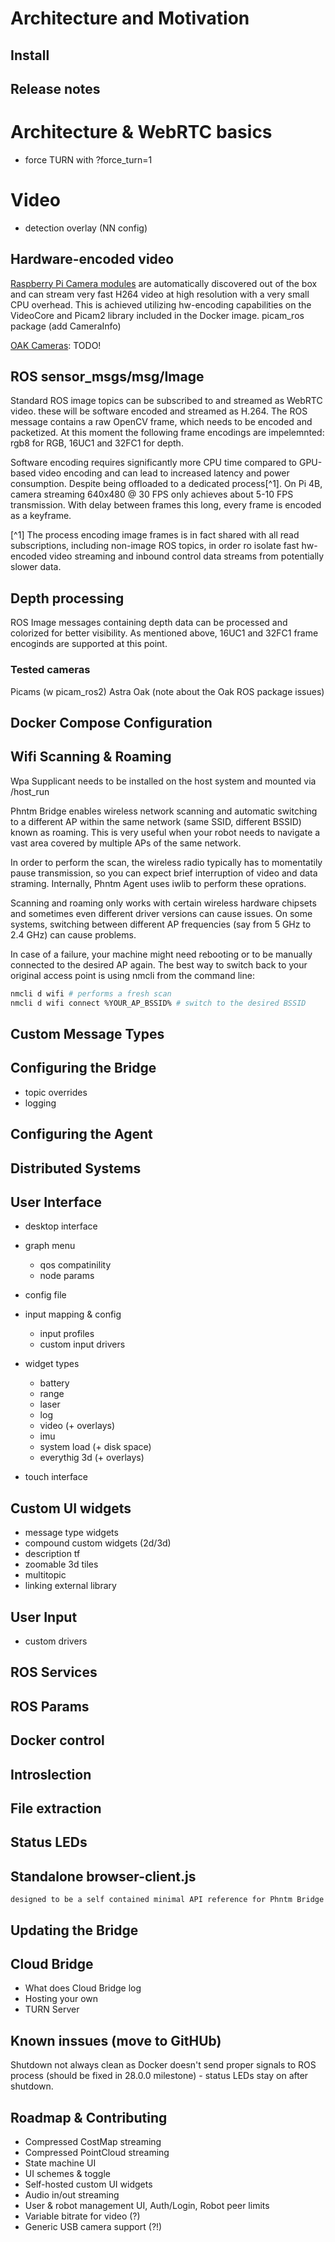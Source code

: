 # Architecture and Motivation

## Install

## Release notes

# Architecture & WebRTC basics
- force TURN with ?force_turn=1

# Video
- detection overlay (NN config)

## Hardware-encoded video

[Raspberry Pi Camera modules](https://www.raspberrypi.com/products/#cameras-and-displays) are automatically discovered out of the box and can stream very fast H264 video at high resolution with a very small CPU overhead. This is achieved utilizing hw-encoding capabilities on the VideoCore and Picam2 library included in the Docker image.
picam_ros package (add CameraInfo)

[OAK Cameras](https://shop.luxonis.com/collections/oak-cameras-1): TODO!

## ROS sensor_msgs/msg/Image

Standard ROS image topics can be subscribed to and streamed as WebRTC video. these will be software encoded and streamed as H.264. The ROS message contains a raw OpenCV frame, which needs to be encoded and packetized. At this moment the following frame encodings are impelemnted: rgb8 for RGB, 16UC1 and 32FC1 for depth.

Software encoding requires significantly more CPU time compared to GPU-based video encoding and can lead to increased latency and power consumption. Despite being offloaded to a dedicated process[^1]. On Pi 4B, camera streaming 640x480 @ 30 FPS only achieves about 5-10 FPS transmission. With delay between frames this long, every frame is encoded as a keyframe.

[^1] The process encoding image frames is in fact shared with all read subscriptions, including non-image ROS topics, in order ro isolate fast hw-encoded video streaming and inbound control data streams from potentially slower data.

## Depth processing

ROS Image messages containing depth data can be processed and colorized for better visibility. As mentioned above, 16UC1 and 32FC1 frame encoginds are supported at this point.

### Tested cameras
Picams (w picam_ros2)
Astra
Oak (note about the Oak ROS package issues)

## Docker Compose Configuration

## Wifi Scanning & Roaming

Wpa Supplicant needs to be installed on the host system and mounted via /host_run

Phntm Bridge enables wireless network scanning and automatic switching to a different AP within the same network (same SSID, different BSSID) known as roaming. This is very useful when your robot needs to navigate a vast area covered by multiple APs of the same network.

In order to perform the scan, the wireless radio typically has to momentatily pause transmission, so you can expect brief interruption of video and data straming. Internally, Phntm Agent uses iwlib to perform these oprations.

Scanning and roaming only works with certain wireless hardware chipsets and sometimes even different driver versions can cause issues. On some systems, switching between different AP frequencies (say from 5 GHz to 2.4 GHz) can cause problems.

In case of a failure, your machine might need rebooting or to be manually connected to the desired AP again. The best way to switch back to your original access point is using nmcli from the command line:

```bash
nmcli d wifi # performs a fresh scan
nmcli d wifi connect %YOUR_AP_BSSID% # switch to the desired BSSID
```

## Custom Message Types

## Configuring the Bridge
- topic overrides
- logging

## Configuring the Agent

## Distributed Systems

## User Interface
- desktop interface 
- graph menu 
    - qos compatinility
    - node params
- config file
- input mapping & config
    - input profiles
    - custom input drivers
    
- widget types
    - battery
    - range
    - laser
    - log
    - video (+ overlays)
    - imu
    - system load (+ disk space)
    - everythig 3d (+ overlays)
- touch interface

## Custom UI widgets
- message type widgets
- compound custom widgets (2d/3d)
- description tf
- zoomable 3d tiles
- multitopic
- linking external library

## User Input
- custom drivers

## ROS Services

## ROS Params

## Docker control

## Introslection

## File extraction

## Status LEDs

## Standalone browser-client.js
    designed to be a self contained minimal API reference for Phntm Bridge

## Updating the Bridge

## Cloud Bridge
- What does Cloud Bridge log
- Hosting your own
- TURN Server

## Known inssues (move to GitHUb)
Shutdown not always clean as Docker doesn't send proper signals to ROS process (should be fixed in 28.0.0 milestone) - status LEDs stay on after shutdown.

## Roadmap & Contributing
- Compressed CostMap streaming
- Compressed PointCloud streaming
- State machine UI
- UI schemes & toggle
- Self-hosted custom UI widgets
- Audio in/out streaming
- User & robot management UI, Auth/Login, Robot peer limits
- Variable bitrate for video (?)
- Generic USB camera support (?!)
